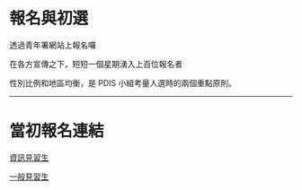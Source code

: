 # 報名與初選

透過青年署網站上報名囉

在各方宣傳之下，短短一個星期湧入上百位報名者

性別比例和地區均衡，是 PDIS 小組考量人選時的兩個重點原則。

-----
# 當初報名連結
[資訊見習生](https://rich.yda.gov.tw/richCandidate/jobPublic/jobDetail.jsp?mjobID=A9169EC18E23D9CFD0636733C6861689&mprojID=717B043762B18CBED0636733C6861689)
               
[一般見習生](https://rich.yda.gov.tw/richCandidate/jobPublic/jobDetail.jsp?mjobID=82FFB9CEBA2544D8D0636733C6861689&mprojID=717B043762B18CBED0636733C6861689)
            
